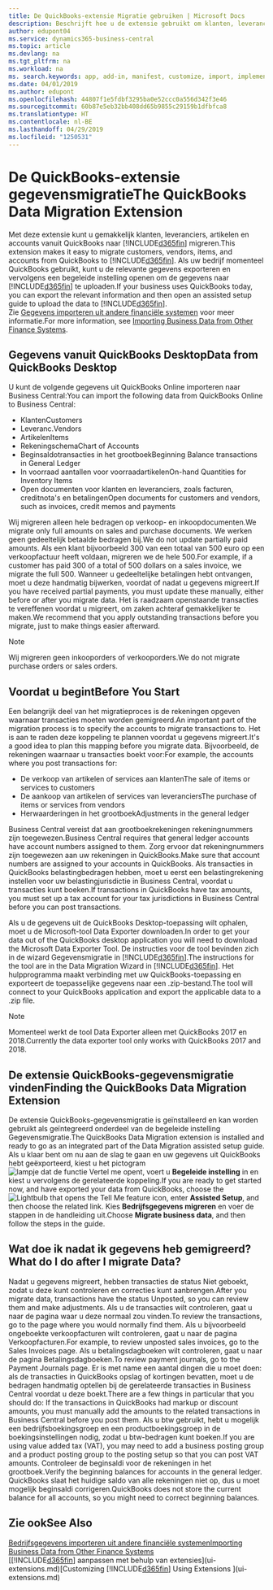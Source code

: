 ```yaml
---
title: De QuickBooks-extensie Migratie gebruiken | Microsoft Docs
description: Beschrijft hoe u de extensie gebruikt om klanten, leveranciers, artikelen en rekeningen van QuickBooks Desktop naar Business Central te importeren.
author: edupont04
ms.service: dynamics365-business-central
ms.topic: article
ms.devlang: na
ms.tgt_pltfrm: na
ms.workload: na
ms. search.keywords: app, add-in, manifest, customize, import, implement
ms.date: 04/01/2019
ms.author: edupont
ms.openlocfilehash: 44807f1e5fdbf3295ba0e52ccc0a556d342f3e46
ms.sourcegitcommit: 60b87e5eb32bb408dd65b9855c29159b1dfbfca8
ms.translationtype: HT
ms.contentlocale: nl-BE
ms.lasthandoff: 04/29/2019
ms.locfileid: "1250531"
---
```

# <a name="the-quickbooks-data-migration-extension"></a><span data-ttu-id="2e0a7-103">De QuickBooks-extensie gegevensmigratie</span><span class="sxs-lookup"><span data-stu-id="2e0a7-103">The QuickBooks Data Migration Extension</span></span>
<span data-ttu-id="2e0a7-104">Met deze extensie kunt u gemakkelijk klanten, leveranciers, artikelen en accounts vanuit QuickBooks naar [!INCLUDE[d365fin](includes/d365fin_md.md)] migreren.</span><span class="sxs-lookup"><span data-stu-id="2e0a7-104">This extension makes it easy to migrate customers, vendors, items, and accounts from QuickBooks to [!INCLUDE[d365fin](includes/d365fin_md.md)].</span></span> <span data-ttu-id="2e0a7-105">Als uw bedrijf momenteel QuickBooks gebruikt, kunt u de relevante gegevens exporteren en vervolgens een begeleide instelling openen om de gegevens naar [!INCLUDE[d365fin](includes/d365fin_md.md)] te uploaden.</span><span class="sxs-lookup"><span data-stu-id="2e0a7-105">If your business uses QuickBooks today, you can export the relevant information and then open an assisted setup guide to upload the data to [!INCLUDE[d365fin](includes/d365fin_md.md)].</span></span>  
<span data-ttu-id="2e0a7-106">Zie [Gegevens importeren uit andere financiële systemen](across-import-data-configuration-packages.md) voor meer informatie.</span><span class="sxs-lookup"><span data-stu-id="2e0a7-106">For more information, see [Importing Business Data from Other Finance Systems](across-import-data-configuration-packages.md).</span></span>

## <a name="data-from-quickbooks-desktop"></a><span data-ttu-id="2e0a7-107">Gegevens vanuit QuickBooks Desktop</span><span class="sxs-lookup"><span data-stu-id="2e0a7-107">Data from QuickBooks Desktop</span></span>
 
<span data-ttu-id="2e0a7-108">U kunt de volgende gegevens uit QuickBooks Online importeren naar Business Central:</span><span class="sxs-lookup"><span data-stu-id="2e0a7-108">You can import the following data from QuickBooks Online to Business Central:</span></span>

- <span data-ttu-id="2e0a7-109">Klanten</span><span class="sxs-lookup"><span data-stu-id="2e0a7-109">Customers</span></span>  
- <span data-ttu-id="2e0a7-110">Leveranc.</span><span class="sxs-lookup"><span data-stu-id="2e0a7-110">Vendors</span></span>  
- <span data-ttu-id="2e0a7-111">Artikelen</span><span class="sxs-lookup"><span data-stu-id="2e0a7-111">Items</span></span>  
- <span data-ttu-id="2e0a7-112">Rekeningschema</span><span class="sxs-lookup"><span data-stu-id="2e0a7-112">Chart of Accounts</span></span>  
- <span data-ttu-id="2e0a7-113">Beginsaldotransacties in het grootboek</span><span class="sxs-lookup"><span data-stu-id="2e0a7-113">Beginning Balance transactions in General Ledger</span></span>  
- <span data-ttu-id="2e0a7-114">In voorraad aantallen voor voorraadartikelen</span><span class="sxs-lookup"><span data-stu-id="2e0a7-114">On-hand Quantities for Inventory Items</span></span>  
- <span data-ttu-id="2e0a7-115">Open documenten voor klanten en leveranciers, zoals facturen, creditnota's en betalingen</span><span class="sxs-lookup"><span data-stu-id="2e0a7-115">Open documents for customers and vendors, such as invoices, credit memos and payments</span></span>  

<span data-ttu-id="2e0a7-116">Wij migreren alleen hele bedragen op verkoop- en inkoopdocumenten.</span><span class="sxs-lookup"><span data-stu-id="2e0a7-116">We migrate only full amounts on sales and purchase documents.</span></span> <span data-ttu-id="2e0a7-117">We werken geen gedeeltelijk betaalde bedragen bij.</span><span class="sxs-lookup"><span data-stu-id="2e0a7-117">We do not update partially paid amounts.</span></span> <span data-ttu-id="2e0a7-118">Als een klant bijvoorbeeld 300 van een totaal van 500 euro op een verkoopfactuur heeft voldaan, migreren we de hele 500.</span><span class="sxs-lookup"><span data-stu-id="2e0a7-118">For example, if a customer has paid 300 of a total of 500 dollars on a sales invoice, we migrate the full 500.</span></span> <span data-ttu-id="2e0a7-119">Wanneer u gedeeltelijke betalingen hebt ontvangen, moet u deze handmatig bijwerken, voordat of nadat u gegevens migreert.</span><span class="sxs-lookup"><span data-stu-id="2e0a7-119">If you have received partial payments, you must update these manually, either before or after you migrate data.</span></span> <span data-ttu-id="2e0a7-120">Het is raadzaam openstaande transacties te vereffenen voordat u migreert, om zaken achteraf gemakkelijker te maken.</span><span class="sxs-lookup"><span data-stu-id="2e0a7-120">We recommend that you apply outstanding transactions before you migrate, just to make things easier afterward.</span></span>

> [!NOTE]
> <span data-ttu-id="2e0a7-121">Wij migreren geen inkooporders of verkooporders.</span><span class="sxs-lookup"><span data-stu-id="2e0a7-121">We do not migrate purchase orders or sales orders.</span></span>

## <a name="before-you-start"></a><span data-ttu-id="2e0a7-122">Voordat u begint</span><span class="sxs-lookup"><span data-stu-id="2e0a7-122">Before You Start</span></span>
<span data-ttu-id="2e0a7-123">Een belangrijk deel van het migratieproces is de rekeningen opgeven waarnaar transacties moeten worden gemigreerd.</span><span class="sxs-lookup"><span data-stu-id="2e0a7-123">An important part of the migration process is to specify the accounts to migrate transactions to.</span></span> <span data-ttu-id="2e0a7-124">Het is aan te raden deze koppeling te plannen voordat u gegevens migreert.</span><span class="sxs-lookup"><span data-stu-id="2e0a7-124">It's a good idea to plan this mapping before you migrate data.</span></span> <span data-ttu-id="2e0a7-125">Bijvoorbeeld, de rekeningen waarnaar u transacties boekt voor:</span><span class="sxs-lookup"><span data-stu-id="2e0a7-125">For example, the accounts where you post transactions for:</span></span>

- <span data-ttu-id="2e0a7-126">De verkoop van artikelen of services aan klanten</span><span class="sxs-lookup"><span data-stu-id="2e0a7-126">The sale of items or services to customers</span></span>  
- <span data-ttu-id="2e0a7-127">De aankoop van artikelen of services van leveranciers</span><span class="sxs-lookup"><span data-stu-id="2e0a7-127">The purchase of items or services from vendors</span></span>  
- <span data-ttu-id="2e0a7-128">Herwaarderingen in het grootboek</span><span class="sxs-lookup"><span data-stu-id="2e0a7-128">Adjustments in the general ledger</span></span>  

<span data-ttu-id="2e0a7-129">Business Central vereist dat aan grootboekrekeningen rekeningnummers zijn toegewezen.</span><span class="sxs-lookup"><span data-stu-id="2e0a7-129">Business Central requires that general ledger accounts have account numbers assigned to them.</span></span> <span data-ttu-id="2e0a7-130">Zorg ervoor dat rekeningnummers zijn toegewezen aan uw rekeningen in QuickBooks.</span><span class="sxs-lookup"><span data-stu-id="2e0a7-130">Make sure that account numbers are assigned to your accounts in QuickBooks.</span></span>
<span data-ttu-id="2e0a7-131">Als transacties in QuickBooks belastingbedragen hebben, moet u eerst een belastingrekening instellen voor uw belastingjurisdictie in Business Central, voordat u transacties kunt boeken.</span><span class="sxs-lookup"><span data-stu-id="2e0a7-131">If transactions in QuickBooks have tax amounts, you must set up a tax account for your tax jurisdictions in Business Central before you can post transactions.</span></span>

<span data-ttu-id="2e0a7-132">Als u de gegevens uit de QuickBooks Desktop-toepassing wilt ophalen, moet u de Microsoft-tool Data Exporter downloaden.</span><span class="sxs-lookup"><span data-stu-id="2e0a7-132">In order to get your data out of the QuickBooks desktop application you will need to download the Microsoft Data Exporter Tool.</span></span>  <span data-ttu-id="2e0a7-133">De instructies voor de tool bevinden zich in de wizard Gegevensmigratie in [!INCLUDE[d365fin](includes/d365fin_md.md)].</span><span class="sxs-lookup"><span data-stu-id="2e0a7-133">The instructions for the tool are in the Data Migration Wizard in [!INCLUDE[d365fin](includes/d365fin_md.md)].</span></span> <span data-ttu-id="2e0a7-134">Het hulpprogramma maakt verbinding met uw QuickBooks-toepassing en exporteert de toepasselijke gegevens naar een .zip-bestand.</span><span class="sxs-lookup"><span data-stu-id="2e0a7-134">The tool will connect to your QuickBooks application and export the applicable data to a .zip file.</span></span>  

> [!NOTE]
> <span data-ttu-id="2e0a7-135">Momenteel werkt de tool Data Exporter alleen met QuickBooks 2017 en 2018.</span><span class="sxs-lookup"><span data-stu-id="2e0a7-135">Currently the data exporter tool only works with QuickBooks 2017 and 2018.</span></span>

## <a name="finding-the-quickbooks-data-migration-extension"></a><span data-ttu-id="2e0a7-136">De extensie QuickBooks-gegevensmigratie vinden</span><span class="sxs-lookup"><span data-stu-id="2e0a7-136">Finding the QuickBooks Data Migration Extension</span></span>
<span data-ttu-id="2e0a7-137">De extensie QuickBooks-gegevensmigratie is geïnstalleerd en kan worden gebruikt als geïntegreerd onderdeel van de begeleide instelling Gegevensmigratie.</span><span class="sxs-lookup"><span data-stu-id="2e0a7-137">The QuickBooks Data Migration extension is installed and ready to go as an integrated part of the Data Migration assisted setup guide.</span></span> <span data-ttu-id="2e0a7-138">Als u klaar bent om nu aan de slag te gaan en uw gegevens uit QuickBooks hebt geëxporteerd, kiest u het pictogram ![lampje dat de functie Vertel me opent](media/ui-search/search_small.png "Vertel me wat u wilt doen"), voert u **Begeleide instelling** in en kiest u vervolgens de gerelateerde koppeling.</span><span class="sxs-lookup"><span data-stu-id="2e0a7-138">If you are ready to get started now, and have exported your data from QuickBooks, choose the ![Lightbulb that opens the Tell Me feature](media/ui-search/search_small.png "Tell me what you want to do") icon, enter **Assisted Setup**, and then choose the related link.</span></span> <span data-ttu-id="2e0a7-139">Kies **Bedrijfsgegevens migreren** en voer de stappen in de handleiding uit.</span><span class="sxs-lookup"><span data-stu-id="2e0a7-139">Choose **Migrate business data**, and then follow the steps in the guide.</span></span>  

## <a name="what-do-i-do-after-i-migrate-data"></a><span data-ttu-id="2e0a7-140">Wat doe ik nadat ik gegevens heb gemigreerd?</span><span class="sxs-lookup"><span data-stu-id="2e0a7-140">What do I do after I migrate Data?</span></span>
<span data-ttu-id="2e0a7-141">Nadat u gegevens migreert, hebben transacties de status Niet geboekt, zodat u deze kunt controleren en correcties kunt aanbrengen.</span><span class="sxs-lookup"><span data-stu-id="2e0a7-141">After you migrate data, transactions have the status Unposted, so you can review them and make adjustments.</span></span> <span data-ttu-id="2e0a7-142">Als u de transacties wilt controleren, gaat u naar de pagina waar u deze normaal zou vinden.</span><span class="sxs-lookup"><span data-stu-id="2e0a7-142">To review the transactions, go to the page where you would normally find them.</span></span> <span data-ttu-id="2e0a7-143">Als u bijvoorbeeld ongeboekte verkoopfacturen wilt controleren, gaat u naar de pagina Verkoopfacturen.</span><span class="sxs-lookup"><span data-stu-id="2e0a7-143">For example, to review unposted sales invoices, go to the Sales Invoices page.</span></span> <span data-ttu-id="2e0a7-144">Als u betalingsdagboeken wilt controleren, gaat u naar de pagina Betalingsdagboeken.</span><span class="sxs-lookup"><span data-stu-id="2e0a7-144">To review payment journals, go to the Payment Journals page.</span></span>
<span data-ttu-id="2e0a7-145">Er is met name een aantal dingen die u moet doen: als de transacties in QuickBooks opslag of kortingen bevatten, moet u de bedragen handmatig optellen bij de gerelateerde transacties in Business Central voordat u deze boekt.</span><span class="sxs-lookup"><span data-stu-id="2e0a7-145">There are a few things in particular that you should do: If the transactions in QuickBooks had markup or discount amounts, you must manually add the amounts to the related transactions in Business Central before you post them.</span></span>
<span data-ttu-id="2e0a7-146">Als u btw gebruikt, hebt u mogelijk een bedrijfsboekingsgroep en een productboekingsgroep in de boekingsinstellingen nodig, zodat u btw-bedragen kunt boeken.</span><span class="sxs-lookup"><span data-stu-id="2e0a7-146">If you are using value added tax (VAT), you may need to add a business posting group and a product posting group to the posting setup so that you can post VAT amounts.</span></span>
<span data-ttu-id="2e0a7-147">Controleer de beginsaldi voor de rekeningen in het grootboek.</span><span class="sxs-lookup"><span data-stu-id="2e0a7-147">Verify the beginning balances for accounts in the general ledger.</span></span> <span data-ttu-id="2e0a7-148">QuickBooks slaat het huidige saldo van alle rekeningen niet op, dus u moet mogelijk beginsaldi corrigeren.</span><span class="sxs-lookup"><span data-stu-id="2e0a7-148">QuickBooks does not store the current balance for all accounts, so you might need to correct beginning balances.</span></span>

## <a name="see-also"></a><span data-ttu-id="2e0a7-149">Zie ook</span><span class="sxs-lookup"><span data-stu-id="2e0a7-149">See Also</span></span>
[<span data-ttu-id="2e0a7-150">Bedrijfsgegevens importeren uit andere financiële systemen</span><span class="sxs-lookup"><span data-stu-id="2e0a7-150">Importing Business Data from Other Finance Systems</span></span>](across-import-data-configuration-packages.md)  
<span data-ttu-id="2e0a7-151">[[!INCLUDE[d365fin](includes/d365fin_md.md)] aanpassen met behulp van extensies](ui-extensions.md)</span><span class="sxs-lookup"><span data-stu-id="2e0a7-151">[Customizing [!INCLUDE[d365fin](includes/d365fin_md.md)] Using Extensions ](ui-extensions.md)</span></span>  

